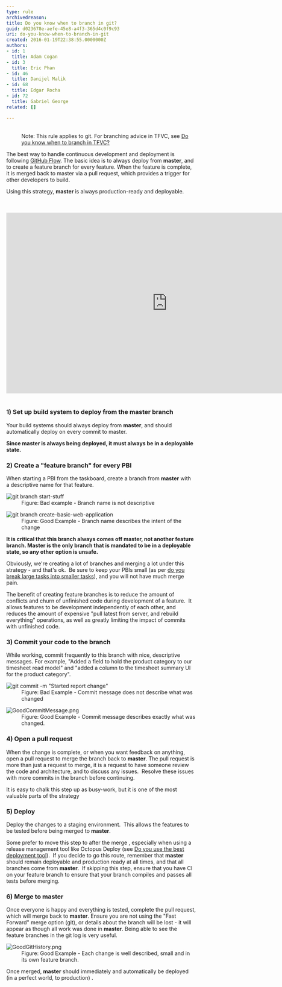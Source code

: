 ```yaml
---
type: rule
archivedreason: 
title: Do you know when to branch in git?
guid: d023678e-aefe-45e8-a4f3-365d4c0f9c93
uri: do-you-know-when-to-branch-in-git
created: 2016-01-19T22:38:55.0000000Z
authors:
- id: 1
  title: Adam Cogan
- id: 3
  title: Eric Phan
- id: 46
  title: Danijel Malik
- id: 68
  title: Edgar Rocha
- id: 72
  title: Gabriel George
related: []

---
```



<dl class="image"><dt> <img src="/PublishingImages/finishing-a-feature-with-world-class-flow.jpg" alt="" /> ​​ </dt><dd>Note&#58; This rule applies&#160;to git. For branching advice in TFVC, see&#160;<a href="/_layouts/15/FIXUPREDIRECT.ASPX?WebId=3dfc0e07-e23a-4cbb-aac2-e778b71166a2&amp;TermSetId=07da3ddf-0924-4cd2-a6d4-a4809ae20160&amp;TermId=cd330379-4568-45fa-bd68-7229044697b7">Do you know when to branch in TFVC?</a></dd></dl><p>The best way to handle continuous development and deployment is following <a href="https&#58;//guides.github.com/introduction/flow/">GitHub Flow</a>. The basic idea is to always deploy from <strong> master</strong>, and to create a feature branch for every feature. When the feature is complete, it is merged back to master via a pull request, which provides a trigger for other developers to build.</p><p>Using this strategy, <strong> master </strong>is always production-ready and deployable.</p>
<br><excerpt class='endintro'></excerpt><br>
<div class="ms-rtestate-read ms-rte-embedcode ms-rte-embedil ms-rtestate-notify"><iframe width="853" height="480" src="https&#58;//www.youtube.com/embed/9bP4-ly2qtQ?rel=0" frameborder="0"></iframe>&#160;</div><h3>1) Set up build system to deploy from the master branch<br></h3><p>Your build systems should always deploy from <strong> master</strong>, and should automatically deploy on every commit to master.</p><p> 
   <strong>Since master is always being deployed, it must always be in a deployable state.</strong></p><h3>2) Create a &quot;feature branch&quot; for every&#160;PBI</h3><p>When starting a PBI from the taskboard, create a branch from <b>master</b> with a&#160;descriptive name for that feature.</p><dl class="badImage"><dt> <img src="/PublishingImages/BadBranchName.png" alt="git branch start-stuff" data-pin-nopin="true" /> </dt><dd>Figure&#58; Bad example - Branch name is not descriptive</dd></dl><dl class="goodImage"><dt> <img src="/PublishingImages/GoodBranchName.png" alt="git branch create-basic-web-application" data-pin-nopin="true" /> </dt><dd> Figure&#58; Good Example - Branch name describes the intent of the change</dd></dl> 
   <p> 
      <strong>It is critical that this branch always comes off master, not another feature branch. Master is the only branch that is mandated to be in a deployable state, so any other option is unsafe.</strong></p><p>Obviously, we're creating a lot of branches and merging a lot under this strategy - and that's ok. &#160;Be sure to keep your PBIs small (as per&#160;<a href="/_layouts/15/FIXUPREDIRECT.ASPX?WebId=3dfc0e07-e23a-4cbb-aac2-e778b71166a2&amp;TermSetId=07da3ddf-0924-4cd2-a6d4-a4809ae20160&amp;TermId=2e446681-6eff-4cec-b955-e530edc4cdc8">do you break large tasks into smaller tasks</a>), and you will not have much merge pain.</p><p>The benefit of creating feature branches is to reduce the amount of conflicts and churn of unfinished code during development of a feature. &#160;It allows features to be development independently of each other, and reduces the amount of expensive &quot;pull latest from server, and rebuild everything&quot; operations, as well as greatly limiting the impact of commits with unfinished code.</p><h3>3) Commit your code to the branch</h3><p>While working, commit frequently to this branch with nice, descriptive messages. For example, &quot;Added a field to hold the product category to our timesheet read model&quot; and &quot;added a column to the timesheet summary UI for the product category&quot;.</p><dl class="badImage"><dt> <img src="/PublishingImages/BadCommitMessage.png" alt="git commit -m &quot;Started report change&quot;" data-pin-nopin="true" /> </dt><dd>Figure&#58; Bad Example - Commit message does not describe what was changed</dd></dl><dl class="goodImage"><dt> <img src="/SiteAssets/do-you-know-when-to-branch-in-git/GoodCommitMessage.png" alt="GoodCommitMessage.png" data-pin-nopin="true" /> </dt><dd>Figure&#58; Good Example - Commit message describes exactly what was changed. </dd></dl><h3>4) Open a pull request</h3><p>When the change is complete, or when you want feedback on anything, open a pull request to merge the branch back to <strong> master</strong>. The pull request is more than just a request to merge, it is a request to have someone review the code and architecture, and to discuss any issues. &#160;Resolve these issues with more commits in the branch before continuing.</p><p class="ssw15-rteElement-GreyBox">It is easy to chalk this step up as busy-work, but it is one of the most valuable parts of the strategy</p><h3>5) Deploy</h3><p>Deploy the changes to a staging environment. &#160;This allows the features to be tested before being merged to <strong>master</strong>.</p><p class="ssw15-rteElement-InfoBox">Some prefer to move this step&#160;to after the merge , especially when using a release management tool like Octopus Deploy (see <a href="/_layouts/15/FIXUPREDIRECT.ASPX?WebId=3dfc0e07-e23a-4cbb-aac2-e778b71166a2&amp;TermSetId=07da3ddf-0924-4cd2-a6d4-a4809ae20160&amp;TermId=e2608875-5b0b-4215-bee8-8ffd966dc972">Do you use the best deployment tool</a>). &#160;If you decide to go this route, remember that <strong>master</strong> should remain deployable and production ready at all times, and that all branches come from <b>master</b>. &#160;If skipping this step,&#160;ensure that you have CI on your feature&#160;branch to ensure that your branch compiles and passes all tests before merging.</p><h3>6) Merge to master</h3><p>Once everyone is happy and everything is tested, complete the pull request, which will merge back to <strong> master</strong>. Ensure you are not using the &quot;Fast Forward&quot; merge option (git), or details about the branch will be lost - it will appear as though all work was done in <strong>master</strong>. Being able to see the feature branches in the git log is very useful.&#160;</p><dl class="goodImage"><dt> <img src="/SiteAssets/do-you-know-when-to-branch-in-git/GoodGitHistory.png" alt="GoodGitHistory.png" /> </dt><dd>Figure&#58; Good Example - Each change is well described, small&#160;and in its own feature branch. </dd></dl><p class="ssw15-rteElement-GreyBox">Once merged, <b>master</b> should immediately and automatically be deployed (in a perfect world,&#160;to production) .</p>


